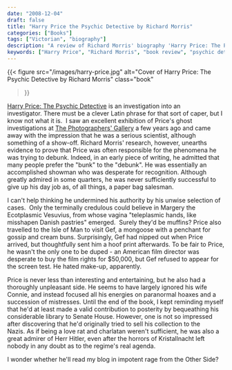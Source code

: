 ```yaml
---
date: "2008-12-04"
draft: false
title: "Harry Price the Psychic Detective by Richard Morris"
categories: ["Books"]
tags: ["Victorian", "biography"]
description: "A review of Richard Morris' biography 'Harry Price: The Psychic Detective,' revealing how the famous ghost investigator was often responsible for the phenomena he claimed to debunk. Discover the darker side of this charlatan showman who fooled the public while chasing recognition."
keywords: ["Harry Price", "Richard Morris", "book review", "psychic detective", "ghost investigation", "paranormal debunking", "biography review", "historical biography", "supernatural hoax"]
---
```


{{< figure
  src="/images/harry-price.jpg"
  alt="Cover of Harry Price: The Psychic Detective by Richard Morris"
  class="book"
>}}

[Harry Price: The Psychic Detective](https://uk.bookshop.org/a/2760/9780750942720) is an investigation into an investigator. There must be a clever Latin phrase for that sort of caper, but I know not what it is.  I saw an excellent exhibition of Price's ghost investigations at [The Photographers' Gallery](https://thephotographersgallery.org.uk) a few years ago and came away with the impression that he was a serious scientist, although something of a show-off. Richard Morris' research, however, unearths evidence to prove that Price was often responsible for the phenomena he was trying to debunk. Indeed, in an early piece of writing, he admitted that many people prefer the "bunk" to the "debunk". He was essentially an accomplished showman who was desperate for recognition. Although greatly admired in some quarters, he was never sufficiently successful to give up his day job as, of all things, a paper bag salesman.

I can't help thinking he undermined his authority by his unwise selection of cases.  Only the terminally credulous could believe in Margery the Ecotplasmic Vesuvius, from whose vagina "teleplasmic hands, like misshapen Danish pastries" emerged.  Surely they'd be muffins? Price also travelled to the Isle of Man to visit Gef, a mongoose with a penchant for gossip and cream buns. Surprisingly, Gef had nipped out when Price arrived, but thoughtfully sent him a hoof print afterwards. To be fair to Price, he wasn't the only one to be duped - an American film director was desperate to buy the film rights for $50,000, but Gef refused to appear for the screen test. He hated make-up, apparently.

Price is never less than interesting and entertaining, but he also had a thoroughly unpleasant side. He seems to have largely ignored his wife Connie, and instead focused all his energies on paranormal hoaxes and a succession of mistresses. Until the end of the book, I kept reminding myself that he'd at least made a valid contribution to posterity by bequeathing his considerable library to Senate House. However, one is not so impressed after discovering that he'd originally tried to sell his collection to the Nazis. As if being a love rat and charlatan weren't sufficient, he was also a great admirer of Herr Hitler, even after the horrors of Kristallnacht left nobody in any doubt as to the regime's real agenda.

I wonder whether he'll read my blog in impotent rage from the Other Side?
